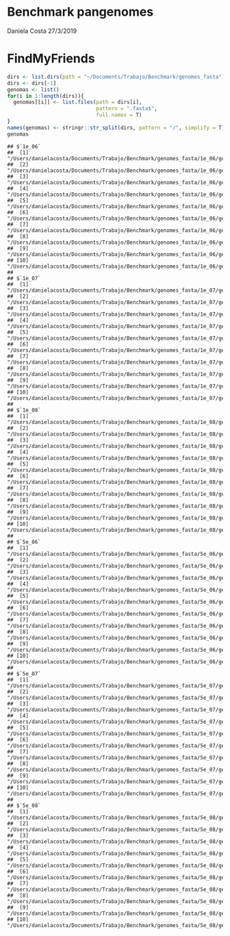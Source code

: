 Benchmark pangenomes
================
Daniela Costa
27/3/2019

FindMyFriends
=============

``` r
dirs <- list.dirs(path = "~/Documents/Trabajo/Benchmark/genomes_fasta")
dirs <- dirs[-1]
genomas <- list()
for(i in 1:length(dirs)){
  genomas[[i]] <- list.files(path = dirs[i], 
                             pattern = ".fasta$", 
                             full.names = T)
}
names(genomas) <- stringr::str_split(dirs, pattern = "/", simplify = T)[,8]
genomas
```

    ## $`1e_06`
    ##  [1] "/Users/danielacosta/Documents/Trabajo/Benchmark/genomes_fasta/1e_06/genome1.fasta" 
    ##  [2] "/Users/danielacosta/Documents/Trabajo/Benchmark/genomes_fasta/1e_06/genome10.fasta"
    ##  [3] "/Users/danielacosta/Documents/Trabajo/Benchmark/genomes_fasta/1e_06/genome2.fasta" 
    ##  [4] "/Users/danielacosta/Documents/Trabajo/Benchmark/genomes_fasta/1e_06/genome3.fasta" 
    ##  [5] "/Users/danielacosta/Documents/Trabajo/Benchmark/genomes_fasta/1e_06/genome4.fasta" 
    ##  [6] "/Users/danielacosta/Documents/Trabajo/Benchmark/genomes_fasta/1e_06/genome5.fasta" 
    ##  [7] "/Users/danielacosta/Documents/Trabajo/Benchmark/genomes_fasta/1e_06/genome6.fasta" 
    ##  [8] "/Users/danielacosta/Documents/Trabajo/Benchmark/genomes_fasta/1e_06/genome7.fasta" 
    ##  [9] "/Users/danielacosta/Documents/Trabajo/Benchmark/genomes_fasta/1e_06/genome8.fasta" 
    ## [10] "/Users/danielacosta/Documents/Trabajo/Benchmark/genomes_fasta/1e_06/genome9.fasta" 
    ## 
    ## $`1e_07`
    ##  [1] "/Users/danielacosta/Documents/Trabajo/Benchmark/genomes_fasta/1e_07/genome1.fasta" 
    ##  [2] "/Users/danielacosta/Documents/Trabajo/Benchmark/genomes_fasta/1e_07/genome10.fasta"
    ##  [3] "/Users/danielacosta/Documents/Trabajo/Benchmark/genomes_fasta/1e_07/genome2.fasta" 
    ##  [4] "/Users/danielacosta/Documents/Trabajo/Benchmark/genomes_fasta/1e_07/genome3.fasta" 
    ##  [5] "/Users/danielacosta/Documents/Trabajo/Benchmark/genomes_fasta/1e_07/genome4.fasta" 
    ##  [6] "/Users/danielacosta/Documents/Trabajo/Benchmark/genomes_fasta/1e_07/genome5.fasta" 
    ##  [7] "/Users/danielacosta/Documents/Trabajo/Benchmark/genomes_fasta/1e_07/genome6.fasta" 
    ##  [8] "/Users/danielacosta/Documents/Trabajo/Benchmark/genomes_fasta/1e_07/genome7.fasta" 
    ##  [9] "/Users/danielacosta/Documents/Trabajo/Benchmark/genomes_fasta/1e_07/genome8.fasta" 
    ## [10] "/Users/danielacosta/Documents/Trabajo/Benchmark/genomes_fasta/1e_07/genome9.fasta" 
    ## 
    ## $`1e_08`
    ##  [1] "/Users/danielacosta/Documents/Trabajo/Benchmark/genomes_fasta/1e_08/genome1.fasta" 
    ##  [2] "/Users/danielacosta/Documents/Trabajo/Benchmark/genomes_fasta/1e_08/genome10.fasta"
    ##  [3] "/Users/danielacosta/Documents/Trabajo/Benchmark/genomes_fasta/1e_08/genome2.fasta" 
    ##  [4] "/Users/danielacosta/Documents/Trabajo/Benchmark/genomes_fasta/1e_08/genome3.fasta" 
    ##  [5] "/Users/danielacosta/Documents/Trabajo/Benchmark/genomes_fasta/1e_08/genome4.fasta" 
    ##  [6] "/Users/danielacosta/Documents/Trabajo/Benchmark/genomes_fasta/1e_08/genome5.fasta" 
    ##  [7] "/Users/danielacosta/Documents/Trabajo/Benchmark/genomes_fasta/1e_08/genome6.fasta" 
    ##  [8] "/Users/danielacosta/Documents/Trabajo/Benchmark/genomes_fasta/1e_08/genome7.fasta" 
    ##  [9] "/Users/danielacosta/Documents/Trabajo/Benchmark/genomes_fasta/1e_08/genome8.fasta" 
    ## [10] "/Users/danielacosta/Documents/Trabajo/Benchmark/genomes_fasta/1e_08/genome9.fasta" 
    ## 
    ## $`5e_06`
    ##  [1] "/Users/danielacosta/Documents/Trabajo/Benchmark/genomes_fasta/5e_06/genome1.fasta" 
    ##  [2] "/Users/danielacosta/Documents/Trabajo/Benchmark/genomes_fasta/5e_06/genome10.fasta"
    ##  [3] "/Users/danielacosta/Documents/Trabajo/Benchmark/genomes_fasta/5e_06/genome2.fasta" 
    ##  [4] "/Users/danielacosta/Documents/Trabajo/Benchmark/genomes_fasta/5e_06/genome3.fasta" 
    ##  [5] "/Users/danielacosta/Documents/Trabajo/Benchmark/genomes_fasta/5e_06/genome4.fasta" 
    ##  [6] "/Users/danielacosta/Documents/Trabajo/Benchmark/genomes_fasta/5e_06/genome5.fasta" 
    ##  [7] "/Users/danielacosta/Documents/Trabajo/Benchmark/genomes_fasta/5e_06/genome6.fasta" 
    ##  [8] "/Users/danielacosta/Documents/Trabajo/Benchmark/genomes_fasta/5e_06/genome7.fasta" 
    ##  [9] "/Users/danielacosta/Documents/Trabajo/Benchmark/genomes_fasta/5e_06/genome8.fasta" 
    ## [10] "/Users/danielacosta/Documents/Trabajo/Benchmark/genomes_fasta/5e_06/genome9.fasta" 
    ## 
    ## $`5e_07`
    ##  [1] "/Users/danielacosta/Documents/Trabajo/Benchmark/genomes_fasta/5e_07/genome1.fasta" 
    ##  [2] "/Users/danielacosta/Documents/Trabajo/Benchmark/genomes_fasta/5e_07/genome10.fasta"
    ##  [3] "/Users/danielacosta/Documents/Trabajo/Benchmark/genomes_fasta/5e_07/genome2.fasta" 
    ##  [4] "/Users/danielacosta/Documents/Trabajo/Benchmark/genomes_fasta/5e_07/genome3.fasta" 
    ##  [5] "/Users/danielacosta/Documents/Trabajo/Benchmark/genomes_fasta/5e_07/genome4.fasta" 
    ##  [6] "/Users/danielacosta/Documents/Trabajo/Benchmark/genomes_fasta/5e_07/genome5.fasta" 
    ##  [7] "/Users/danielacosta/Documents/Trabajo/Benchmark/genomes_fasta/5e_07/genome6.fasta" 
    ##  [8] "/Users/danielacosta/Documents/Trabajo/Benchmark/genomes_fasta/5e_07/genome7.fasta" 
    ##  [9] "/Users/danielacosta/Documents/Trabajo/Benchmark/genomes_fasta/5e_07/genome8.fasta" 
    ## [10] "/Users/danielacosta/Documents/Trabajo/Benchmark/genomes_fasta/5e_07/genome9.fasta" 
    ## 
    ## $`5e_08`
    ##  [1] "/Users/danielacosta/Documents/Trabajo/Benchmark/genomes_fasta/5e_08/genome1.fasta" 
    ##  [2] "/Users/danielacosta/Documents/Trabajo/Benchmark/genomes_fasta/5e_08/genome10.fasta"
    ##  [3] "/Users/danielacosta/Documents/Trabajo/Benchmark/genomes_fasta/5e_08/genome2.fasta" 
    ##  [4] "/Users/danielacosta/Documents/Trabajo/Benchmark/genomes_fasta/5e_08/genome3.fasta" 
    ##  [5] "/Users/danielacosta/Documents/Trabajo/Benchmark/genomes_fasta/5e_08/genome4.fasta" 
    ##  [6] "/Users/danielacosta/Documents/Trabajo/Benchmark/genomes_fasta/5e_08/genome5.fasta" 
    ##  [7] "/Users/danielacosta/Documents/Trabajo/Benchmark/genomes_fasta/5e_08/genome6.fasta" 
    ##  [8] "/Users/danielacosta/Documents/Trabajo/Benchmark/genomes_fasta/5e_08/genome7.fasta" 
    ##  [9] "/Users/danielacosta/Documents/Trabajo/Benchmark/genomes_fasta/5e_08/genome8.fasta" 
    ## [10] "/Users/danielacosta/Documents/Trabajo/Benchmark/genomes_fasta/5e_08/genome9.fasta"
